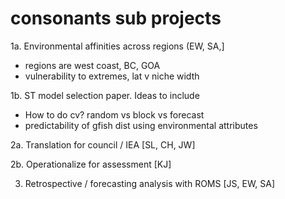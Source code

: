 # consonants sub projects

1a. Environmental affinities across regions (EW, SA,]
- regions are west coast, BC, GOA
- vulnerability to extremes, lat v niche width

1b. ST model selection paper. Ideas to include
- How to do cv? random vs block vs forecast
- predictability of gfish dist using environmental attributes

2a. Translation for council / IEA [SL, CH, JW]

2b. Operationalize for assessment [KJ]

3. Retrospective / forecasting analysis with ROMS [JS, EW, SA]


